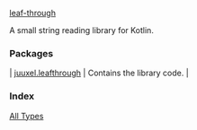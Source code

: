 [leaf-through](./index.md)

A small string reading library for Kotlin.

### Packages

| [juuxel.leafthrough](juuxel.leafthrough/index.md) | Contains the library code. |

### Index

[All Types](alltypes/index.md)
